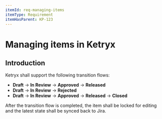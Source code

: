```yaml
---
itemId: req-managing-items
itemType: Requirement
itemHasParent: KP-123
---
```


# Managing items in Ketryx

## Introduction

Ketryx shall support the following transition flows:

- **Draft** -> **In Review** -> **Approved** -> **Released**
- **Draft** -> **In Review** -> **Rejected**
- **Draft** -> **In Review** -> **Approved** -> **Released** -> **Closed**

After the transition flow is completed, the item shall be locked for editing and the latest state shall be synced back to Jira.

